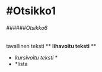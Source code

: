 # #Otsikko1
###### ######Otsikko6

tavallinen teksti
** **lihavoitu teksti** **
* *kursivoitu teksti* *
* *lista
